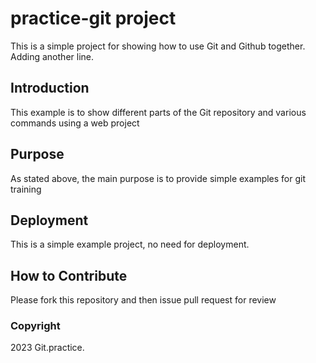 # practice-git project
This is a simple project for showing how to use Git and Github together. Adding another line.
## Introduction
This example is to show different parts of the Git repository and various commands using a web project
## Purpose
As stated above, the main purpose is to provide simple examples for git training
## Deployment
This is a simple example project, no need for deployment.
## How to Contribute
Please fork this repository and then issue pull request for review
### Copyright
2023 Git.practice.
